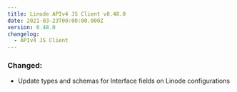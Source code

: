 ```yaml
---
title: Linode APIv4 JS Client v0.48.0
date: 2021-03-23T00:00:00.000Z
version: 0.48.0
changelog:
  - APIv4 JS Client
---
```


### Changed:

- Update types and schemas for Interface fields on Linode configurations
